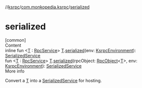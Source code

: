 //[ksrpc](../index.md)/[com.monkopedia.ksrpc](index.md)/[serialized](serialized.md)



# serialized  
[common]  
Content  
inline fun <[T](serialized.md) : [RpcService](-rpc-service/index.md)> [T](serialized.md).[serialized](serialized.md)(env: [KsrpcEnvironment](-ksrpc-environment/index.md)): [SerializedService](../com.monkopedia.ksrpc.channels/-serialized-service/index.md)  
fun <[T](serialized.md) : [RpcService](-rpc-service/index.md)> [T](serialized.md).[serialized](serialized.md)(rpcObject: [RpcObject](-rpc-object/index.md)<[T](serialized.md)>, env: [KsrpcEnvironment](-ksrpc-environment/index.md)): [SerializedService](../com.monkopedia.ksrpc.channels/-serialized-service/index.md)  
More info  


Convert a [T](serialized.md) into a [SerializedService](../com.monkopedia.ksrpc.channels/-serialized-service/index.md) for hosting.

  



